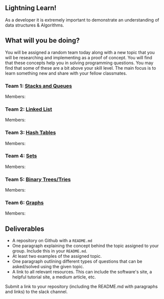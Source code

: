 ## Lightning Learn!
As a developer it is extremely important to demonstrate an understanding of data structures & Algorithms.

## What will you be doing?
You will be assigned a random team today along with a new topic that you will be researching and implementing as a proof of concept. You will find that these concepts help you in solving programming questions. You may find that some of these are a bit above your skill level.  The main focus is to learn something new and share with your fellow classmates.

### Team 1: [Stacks and Queues](https://git.generalassemb.ly/software-engineering-immersive/SEI-Course-Materials/tree/master/6_computer-science-materials/data-structures/stacks-and-queues)
  Members: 
### Team 2: [Linked List](https://git.generalassemb.ly/software-engineering-immersive/SEI-Course-Materials/tree/master/6_computer-science-materials/data-structures/linked-lists)
  Members: 
### Team 3: [Hash Tables](https://git.generalassemb.ly/software-engineering-immersive/SEI-Course-Materials/tree/master/6_computer-science-materials/data-structures/hash-tables)
  Members: 
### Team 4: [Sets](https://git.generalassemb.ly/software-engineering-immersive/SEI-Course-Materials/tree/master/6_computer-science-materials/data-structures/sets)
  Members: 
### Team 5: [Binary Trees/Tries](https://git.generalassemb.ly/software-engineering-immersive/SEI-Course-Materials/tree/master/6_computer-science-materials/data-structures/binary-trees-and-tries)
  Members: 
### Team 6: [Graphs](https://git.generalassemb.ly/software-engineering-immersive/SEI-Course-Materials/tree/master/6_computer-science-materials/data-structures/graphs)
  Members:
  
## Deliverables
  - A repository on Github with a `README.md`
  - One paragraph explaining the concept behind the topic assigned to your group. Include this in your `README.md`.
  - At least two examples of the assigned topic.
  - One paragraph outlining different types of questions that can be asked/solved using the given topic. 
  - A link to all relevant resources. This can include the software's site, a helpful tutorial site, a medium article, etc.
  
  Submit a link to your repository (including the README.md with paragraphs and links) to the slack channel.
